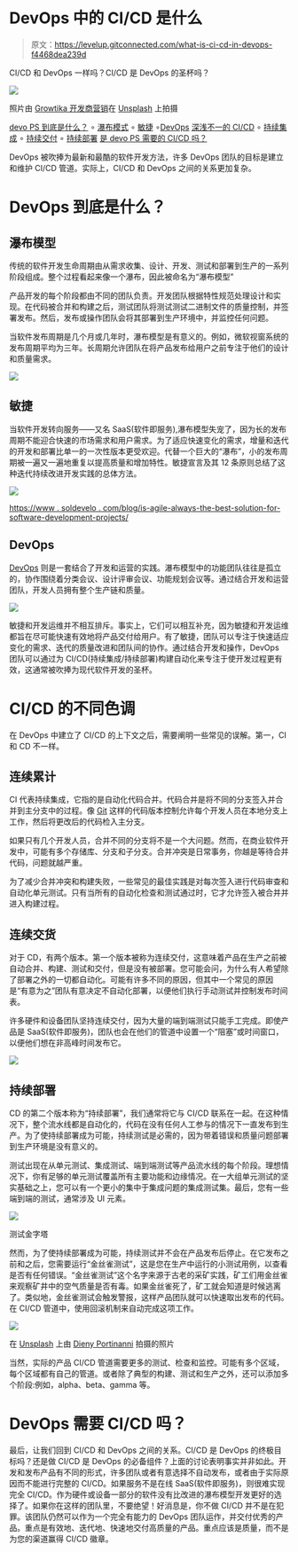 # DevOps 中的 CI/CD 是什么

> 原文：<https://levelup.gitconnected.com/what-is-ci-cd-in-devops-f4468dea239d>

CI/CD 和 DevOps 一样吗？CI/CD 是 DevOps 的圣杯吗？

![](img/e279f7f767c926e71c38aa2d851f7eeb.png)

照片由 [Growtika 开发商营销](https://unsplash.com/@growtika_developer_marketing_agency?utm_source=medium&utm_medium=referral)在 [Unsplash](https://unsplash.com?utm_source=medium&utm_medium=referral) 上拍摄

[devo PS 到底是什么？](#32fc)
∘ [瀑布模式](#7357)
∘ [敏捷](#1e28)
∘[DevOps](#c936)
[深浅不一的 CI/CD](#53c1)
∘ [持续集成](#ad77)
∘ [持续交付](#8e10)
∘ [持续部署](#85ab)
[是 devo PS 需要的 CI/CD 吗？](#a10b)

DevOps 被吹捧为最新和最酷的软件开发方法，许多 DevOps 团队的目标是建立和维护 CI/CD 管道。实际上，CI/CD 和 DevOps 之间的关系更加复杂。

# DevOps 到底是什么？

## 瀑布模型

传统的软件开发生命周期由从需求收集、设计、开发、测试和部署到生产的一系列阶段组成。整个过程看起来像一个瀑布，因此被命名为“瀑布模型”

产品开发的每个阶段都由不同的团队负责。开发团队根据特性规范处理设计和实现。在代码被合并和构建之后，测试团队将测试测试二进制文件的质量控制，并签署发布。然后，发布或操作团队会将其部署到生产环境中，并监控任何问题。

当软件发布周期是几个月或几年时，瀑布模型是有意义的。例如，微软视窗系统的发布周期平均为三年。长周期允许团队在将产品发布给用户之前专注于他们的设计和质量需求。

![](img/a3ebaff242bcb63756a96537191e2ca8.png)

## 敏捷

当软件开发转向服务——又名 SaaS(软件即服务),瀑布模型失宠了，因为长的发布周期不能迎合快速的市场需求和用户需求。为了适应快速变化的需求，增量和迭代的开发和部署比单一的一次性版本更受欢迎。代替一个巨大的“瀑布”，小的发布周期被一遍又一遍地重复以提高质量和增加特性。敏捷宣言及其 12 条原则总结了这种迭代持续改进开发实践的总体方法。

![](img/e4371684e705931d44917d62b48aa18d.png)

[https://www . soldevelo . com/blog/is-agile-always-the-best-solution-for-software-development-projects/](https://www.soldevelo.com/blog/is-agile-always-the-best-solution-for-software-development-projects/)

## DevOps

[DevOps](https://en.wikipedia.org/wiki/DevOps) 则是一套结合了开发和运营的实践。瀑布模型中的功能团队往往是孤立的，协作围绕着分类会议、设计评审会议、功能规划会议等。通过结合开发和运营团队，开发人员拥有整个生产链和质量。

![](img/a1790452f094ef8f7488046c327e57a4.png)

敏捷和开发运维并不相互排斥。事实上，它们可以相互补充，因为敏捷和开发运维都旨在尽可能快速有效地将产品交付给用户。有了敏捷，团队可以专注于快速适应变化的需求、迭代的质量改进和团队间的协作。通过结合开发和操作，DevOps 团队可以通过为 CI/CD(持续集成/持续部署)构建自动化来专注于使开发过程更有效，这通常被吹捧为现代软件开发的圣杯。

# CI/CD 的不同色调

在 DevOps 中建立了 CI/CD 的上下文之后，需要阐明一些常见的误解。第一，CI 和 CD 不一样。

## 连续累计

CI 代表持续集成，它指的是自动化代码合并。代码合并是将不同的分支签入并合并到主分支中的过程。像 [Git](https://git-scm.com/) 这样的代码版本控制允许每个开发人员在本地分支上工作，然后将更改后的代码检入主分支。

如果只有几个开发人员，合并不同的分支将不是一个大问题。然而，在商业软件开发中，可能有多个存储库、分支和子分支。合并冲突是日常事务，你越是等待合并代码，问题就越严重。

为了减少合并冲突和构建失败，一些常见的最佳实践是对每次签入进行代码审查和自动化单元测试。只有当所有的自动化检查和测试通过时，它才允许签入被合并并进入构建过程。

## 连续交货

对于 CD，有两个版本。第一个版本被称为连续交付，这意味着产品在生产之前被自动合并、构建、测试和交付，但是没有被部署。您可能会问，为什么有人希望除了部署之外的一切都自动化。可能有许多不同的原因，但其中一个常见的原因是“有意为之”团队有意决定不自动化部署，以便他们执行手动测试并控制发布时间表。

许多硬件和设备团队坚持连续交付，因为大量的端到端测试只能手工完成。即使产品是 SaaS(软件即服务)，团队也会在他们的管道中设置一个“阻塞”或时间窗口，以便他们想在非高峰时间发布它。

![](img/0ffdebe94b2b896ec90957adad864962.png)

## 持续部署

CD 的第二个版本称为“持续部署”，我们通常将它与 CI/CD 联系在一起。在这种情况下，整个流水线都是自动化的，代码在没有任何人工参与的情况下一直发布到生产。为了使持续部署成为可能，持续测试是必需的，因为带着错误和质量问题部署到生产环境是没有意义的。

测试出现在从单元测试、集成测试、端到端测试等产品流水线的每个阶段。理想情况下，你有足够的单元测试覆盖所有主要功能和边缘情况。在一大组单元测试的坚实基础之上，您可以有一个更小的集中于集成问题的集成测试集。最后，您有一些端到端的测试，通常涉及 UI 元素。

![](img/72af7a3dd81673edb789270a30931d61.png)

测试金字塔

然而，为了使持续部署成为可能，持续测试并不会在产品发布后停止。在它发布之前和之后，您需要运行“金丝雀测试”，这是您在生产中运行的小测试用例，以查看是否有任何错误。“金丝雀测试”这个名字来源于古老的采矿实践，矿工们用金丝雀来观察矿井中的空气质量是否有毒。如果金丝雀死了，矿工就会知道是时候逃离了。类似地，金丝雀测试会触发警报，这样产品团队就可以快速取出发布的代码。在 CI/CD 管道中，使用回滚机制来自动完成这项工作。

![](img/83c13b7011dd1986505214727593766c.png)

在 [Unsplash](https://unsplash.com?utm_source=medium&utm_medium=referral) 上由 [Dieny Portinanni](https://unsplash.com/@dienyportinanni?utm_source=medium&utm_medium=referral) 拍摄的照片

当然，实际的产品 CI/CD 管道需要更多的测试、检查和监控。可能有多个区域，每个区域都有自己的管道。或者除了典型的构建、测试和生产之外，还可以添加多个阶段:例如，alpha、beta、gamma 等。

# DevOps 需要 CI/CD 吗？

最后，让我们回到 CI/CD 和 DevOps 之间的关系。CI/CD 是 DevOps 的终极目标吗？还是做 CI/CD 是 DevOps 的必备组件？上面的讨论表明事实并非如此。开发和发布产品有不同的形式，许多团队或者有意选择不自动发布，或者由于实际原因而不能进行完整的 CI/CD。如果服务不是在线 SaaS(软件即服务)，则很难实现完全 CI/CD。作为硬件或设备一部分的软件没有比改进的瀑布模型开发更好的选择了。如果你在这样的团队里，不要绝望！好消息是，你不做 CI/CD 并不是在犯罪。该团队仍然可以作为一个完全有能力的 DevOps 团队运作，并交付优秀的产品。重点是有效地、迭代地、快速地交付高质量的产品。重点应该是质量，而不是为您的渠道赢得 CI/CD 徽章。